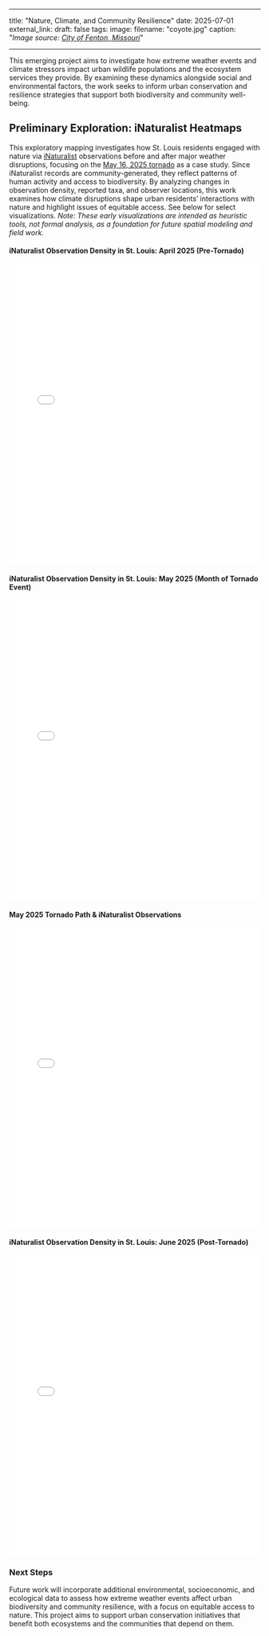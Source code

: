 
---
title: "Nature, Climate, and Community Resilience"
date: 2025-07-01
external_link: 
draft: false
tags:
image: 
  filename: "coyote.jpg"
  caption: "*Image source: [City of Fenton, Missouri](https://www.fentonmo.org/1170/Urban-Wildlife)*"

---

This emerging project aims to investigate how extreme weather events and climate stressors impact urban wildlife populations and the ecosystem services they provide. By examining these dynamics alongside social and environmental factors, the work seeks to inform urban conservation and resilience strategies that support both biodiversity and community well-being.

<!--more-->

## Preliminary Exploration: iNaturalist Heatmaps

This exploratory mapping investigates how St. Louis residents engaged with nature via [iNaturalist](https://www.inaturalist.org/observations) observations before and after major weather disruptions, focusing on the [May 16, 2025 tornado](https://www.weather.gov/lsx/05_16_2025) as a case study. Since iNaturalist records are community-generated, they reflect patterns of human activity and access to biodiversity. By analyzing changes in observation density, reported taxa, and observer locations, this work examines how climate disruptions shape urban residents’ interactions with nature and highlight issues of equitable access. See below for select visualizations. *Note: These early visualizations are intended as heuristic tools, not formal analysis, as a foundation for future spatial modeling and field work.*

#### iNaturalist Observation Density in St. Louis: April 2025 (Pre-Tornado)

<iframe src="/maps/heatmap_2025_04.html" width="100%" height="600" style="border:none;"></iframe>

#### iNaturalist Observation Density in St. Louis: May 2025 (Month of Tornado Event)

<iframe src="/maps/heatmap_2025_05.html" width="100%" height="600" style="border:none;"></iframe>

#### May 2025 Tornado Path & iNaturalist Observations

<iframe src="/maps/may_2025_tornado_map.html" width="100%" height="600" style="border:none;"></iframe>

#### iNaturalist Observation Density in St. Louis: June 2025 (Post-Tornado)

<iframe src="/maps/heatmap_2025_06.html" width="100%" height="600" style="border:none;"></iframe>

### Next Steps

Future work will incorporate additional environmental, socioeconomic, and ecological data to assess how extreme weather events affect urban biodiversity and community resilience, with a focus on equitable access to nature. This project aims to support urban conservation initiatives that benefit both ecosystems and the communities that depend on them.
